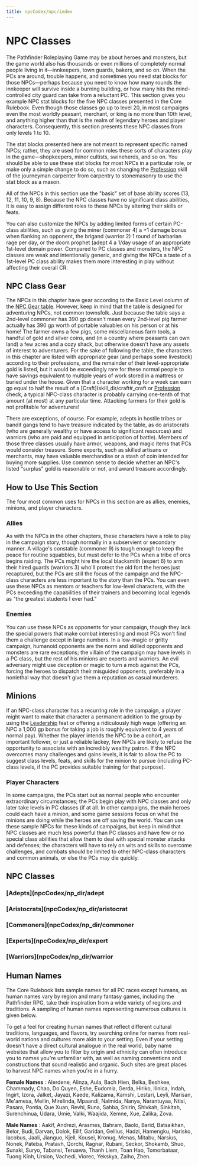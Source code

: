 ```yaml
---
title: npcCodex/npc/index
---
```

# NPC Classes

The Pathfinder Roleplaying Game may be about heroes and monsters, but the game world also has thousands or even millions of completely normal people living in it—innkeepers, town guards, bakers, and so on. When the PCs are around, trouble happens, and sometimes you need stat blocks for those NPCs—perhaps because you need to know how many rounds the innkeeper will survive inside a burning building, or how many hits the mind-controlled city guard can take from a reluctant PC. This section gives you example NPC stat blocks for the five NPC classes presented in the Core Rulebook. Even though those classes go up to level 20, in most campaigns even the most worldly peasant, merchant, or king is no more than 10th level, and anything higher than that is the realm of legendary heroes and player characters. Consequently, this section presents these NPC classes from only levels 1 to 10.

The stat blocks presented here are not meant to represent specific named NPCs; rather, they are used for common roles these sorts of characters play in the game—shopkeepers, minor cultists, swineherds, and so on. You should be able to use these stat blocks for most NPCs in a particular role, or make only a simple change to do so, such as changing the [Profession](skill_dir/profession#_profession) skill of the journeyman carpenter from carpentry to stonemasonry to use the stat block as a mason.

All of the NPCs in this section use the "basic" set of base ability scores (13, 12, 11, 10, 9, 8). Because the NPC classes have no significant class abilities, it is easy to assign different roles to these NPCs by altering their skills or feats.

You can also customize the NPCs by adding limited forms of certain PC-class abilities, such as giving the miner (commoner 4) a +1 damage bonus when flanking an opponent, the brigand (warrior 2) 1 round of barbarian rage per day, or the doom prophet (adept 4 a 1/day usage of an appropriate 1st-level domain power. Compared to PC classes and monsters, the NPC classes are weak and intentionally generic, and giving the NPCs a taste of a 1st-level PC class ability makes them more interesting in play without affecting their overall CR.

## NPC Class Gear

The NPCs in this chapter have gear according to the Basic Level column of the [NPC Gear table](creatingNPCs#_table-14-9-npc-gear). However, keep in mind that the table is designed for adventuring NPCs, not common townsfolk. Just because the table says a 2nd-level commoner has 390 gp doesn't mean every 2nd-level pig farmer actually has 390 gp worth of portable valuables on his person or at his home! The farmer owns a few pigs, some miscellaneous farm tools, a handful of gold and silver coins, and (in a country where peasants can own land) a few acres and a cozy shack, but otherwise doesn't have any assets of interest to adventurers. For the sake of following the table, the characters in this chapter are listed with appropriate gear (and perhaps some livestock) according to their professions, and the remainder of their level-appropriate gold is listed, but it would be exceedingly rare for these normal people to have savings equivalent to multiple years of work stored in a mattress or buried under the house. Given that a character working for a week can earn gp equal to half the result of a [Craft](skill_dir/craft#_craft or [Profession](skill_dir/profession#_profession) check, a typical NPC-class character is probably carrying one-tenth of that amount (at most) at any particular time. Attacking farmers for their gold is not profitable for adventurers!

There are exceptions, of course. For example, adepts in hostile tribes or bandit gangs tend to have treasure indicated by the table, as do aristocrats (who are generally wealthy or have access to significant resources) and warriors (who are paid and equipped in anticipation of battle). Members of those three classes usually have armor, weapons, and magic items that PCs would consider treasure. Some experts, such as skilled artisans or merchants, may have valuable merchandise or a stash of coin intended for buying more supplies. Use common sense to decide whether an NPC's listed "surplus" gold is reasonable or not, and award treasure accordingly.

## How to Use This Section

The four most common uses for NPCs in this section are as allies, enemies, minions, and player characters.

### Allies

As with the NPCs in the other chapters, these characters have a role to play in the campaign story, though normally in a subservient or secondary manner. A village's constable (commoner 9) is tough enough to keep the peace for routine squabbles, but must defer to the PCs when a tribe of orcs begins raiding. The PCs might hire the local blacksmith (expert 6) to arm their hired guards (warriors 3) who'll protect the old fort the heroes just recaptured, but the PCs are still the focus of the campaign and the NPC-class characters are less important to the story than the PCs. You can even use these NPCs as mentors or teachers for low-level characters, with the PCs exceeding the capabilities of their trainers and becoming local legends as "the greatest students I ever had."

### Enemies

You can use these NPCs as opponents for your campaign, though they lack the special powers that make combat interesting and most PCs won't find them a challenge except in large numbers. In a low-magic or gritty campaign, humanoid opponents are the norm and skilled opponents and monsters are rare exceptions; the villain of the campaign may have levels in a PC class, but the rest of his minions are experts and warriors. An evil adversary might use deception or magic to turn a mob against the PCs, forcing the heroes to dispatch their misguided opponents, preferably in a nonlethal way that doesn't give them a reputation as casual murderers.

## Minions

If an NPC-class character has a recurring role in the campaign, a player might want to make that character a permanent addition to the group by using the [Leadership](feats#_leadership) feat or offering a ridiculously high wage (offering an NPC a 1,000 gp bonus for taking a job is roughly equivalent to 4 years of normal pay). Whether the player intends the NPC to be a cohort, an important follower, or just a reliable lackey, few NPCs are likely to refuse the opportunity to associate with an incredibly wealthy patron. If the NPC overcomes many challenges and gains levels, it is fair to allow the PC to suggest class levels, feats, and skills for the minion to pursue (including PC-class levels, if the PC provides suitable training for that purpose).

### Player Characters

In some campaigns, the PCs start out as normal people who encounter extraordinary circumstances; the PCs begin play with NPC classes and only later take levels in PC classes (if at all. In other campaigns, the main heroes could each have a minion, and some game sessions focus on what the minions are doing while the heroes are off saving the world. You can use these sample NPCs for these kinds of campaigns, but keep in mind that NPC classes are much less powerful than PC classes and have few or no special class abilities that allow them to deal with special monster attacks and defenses; the characters will have to rely on wits and skills to overcome challenges, and combats should be limited to other NPC-class characters and common animals, or else the PCs may die quickly.

## NPC Classes

### [Adepts](npcCodex/np_dir/adept

### [Aristocrats](npcCodex/np_dir/aristocrat

### [Commoners](npcCodex/np_dir/commoner

### [Experts](npcCodex/np_dir/expert

### [Warriors](npcCodex/np_dir/warrior

## Human Names

The Core Rulebook lists sample names for all PC races except humans, as human names vary by region and many fantasy games, including the Pathfinder RPG, take their inspiration from a wide variety of regions and traditions. A sampling of human names representing numerous cultures is given below.

To get a feel for creating human names that reflect different cultural traditions, languages, and flavors, try searching online for names from real-world nations and cultures more akin to your setting. Even if your setting doesn't have a direct cultural analogue in the real world, baby name websites that allow you to filter by origin and ethnicity can often introduce you to names you're unfamiliar with, as well as naming conventions and constructions that sound realistic and organic. Such sites are great places to harvest NPC names when you're in a hurry.

**Female Names** : Alerdene, Alinza, Aula, Bach Hien, Belka, Beshkee, Chammady, Chao, Do Quyen, Eshe, Eudomia, Gerda, Hiriko, Ilinica, Indah, Ingirt, Izora, Jalket, Jayazi, Kaede, Kalizama, Kamshi, Lestari, Leyli, Marisan, Me'amesa, Meilin, Mirelinda, Mpaandi, Nalmida, Nanya, Narantuyaa, Ntisi, Pasara, Pontia, Que Xuan, Revhi, Runa, Sahba, Shirin, Shivkah, Sinkitah, Surenchinua, Udara, Umie, Valki, Waajida, Xemne, Xue, Zalika, Zova.

**Male Names** : Aakif, Andrezi, Arasmes, Bahram, Baolo, Barid, Batsaikhan, Belor, Budi, Darvan, Dolok, Eilif, Garidan, Gellius, Hadzi, Hamengku, Harisko, Iacobus, Jaali, Jianguo, Kjell, Kousei, Kronug, Menas, Mitabu, Narsius, Nonek, Pateba, Pratavh, Qorchi, Ragnar, Rubani, Seckor, Shokamb, Shuo, Sunaki, Suryo, Tabansi, Teruawa, Thanh Liem, Toan Hao, Tomorbataar, Tuong Kinh, Ursion, Vachedi, Viorec, Yekskya, Zaiho, Zhen.

